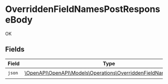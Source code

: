 # OverriddenFieldNamesPostResponseBody

OK


## Fields

| Field                                                                                                                      | Type                                                                                                                       | Required                                                                                                                   | Description                                                                                                                |
| -------------------------------------------------------------------------------------------------------------------------- | -------------------------------------------------------------------------------------------------------------------------- | -------------------------------------------------------------------------------------------------------------------------- | -------------------------------------------------------------------------------------------------------------------------- |
| `json`                                                                                                                     | [\OpenAPI\OpenAPI\Models\Operations\OverriddenFieldNamesPostJson](../../Models/Operations/OverriddenFieldNamesPostJson.md) | :heavy_check_mark:                                                                                                         | N/A                                                                                                                        |